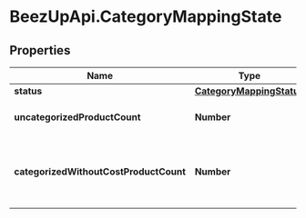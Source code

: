 # BeezUpApi.CategoryMappingState

## Properties
Name | Type | Description | Notes
------------ | ------------- | ------------- | -------------
**status** | [**CategoryMappingStatus**](CategoryMappingStatus.md) |  | [optional] 
**uncategorizedProductCount** | **Number** | Indicates the uncategorized product count | [optional] 
**categorizedWithoutCostProductCount** | **Number** | Indicates the categorized product count without cost defined on the category | [optional] 


